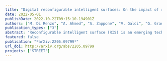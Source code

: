 ```yaml
---
title: "Digital reconfigurable intelligent surfaces: On the impact of realistic reradiation models"
date: 2022-05-01
publishDate: 2022-10-22T09:15:10.194901Z
authors: ["M. Di Renzo", "A. Ahmed", "A. Zappone", "V. Galdi", "G. Gradoni", "M. Moccia", "G. Castaldi"]
publication_types: ["3"]
abstract: "Reconfigurable intelligent surface (RIS) is an emerging technology that is under investigation for different applications in wireless communications. RISs are often analyzed and optimized by considering simplified electromagnetic reradiation models. In this chapter, we aim to study the impact of realistic reradiation models for RISs as a function of the sub-wavelength inter-distance between nearby elements of the RIS, the quantization levels of the reflection coefficients, the interplay between the amplitude and phase of the reflection coefficients, and the presence of electromagnetic interference. We consider both case studies in which the users may be located in the far-field and near-field regions of an RIS. Our study shows that, due to design constraints, such as the need of using quantized reflection coefficients or the inherent interplay between the phase and the amplitude of the reflection coefficients, an RIS may reradiate power towards unwanted directions that depend on the intended and interfering electromagnetic waves. Therefore, it is in general important to optimize an RIS by considering the entire reradiation pattern by design to maximize the reradiated power towards the desired directions of reradiation while keeping the power reradiated towards other unwanted directions at a low level. Our study shows that a 2-bit digitally controllable RIS with an almost constant reflection amplitude as a function of the applied phase shift, and whose scattering elements have a size and an inter-distance between (1/8)th and (1/4)th of the signal wavelength may be a good tradeoff between performance, implementation complexity and cost. However, the presented results are preliminary and pave the way for further research into the performance of RISs based on accurate and realistic electromagnetic reradiation models."
featured: false
publication: "*arXiv:2205.09799*"
url_doi: http://arxiv.org/abs/2205.09799
projects: ['STREET']
---
```

